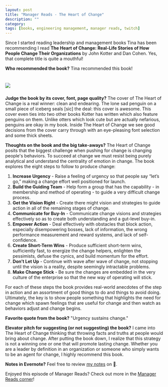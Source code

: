 ```yaml
---
layout: post
title: "Manager Reads - The Heart of Change"
description: ""
category: 
tags: [books, engineering management, manager reads, twitch]
---
```


Since I started reading leadership and management books Tina has been recommending I read **The Heart of Change: Real-Life Stories of How People Change Their Organizations** by John Kotter and Dan Cohen. Yes, that complete title is quite a mouthful!

**Who recommended the book?** Tina recommended this book! 

<div>
    <img class="rounded-corners" style="max-width: 400px; border: 1px; margin-top: 24px;" src="{{ site.images2018 }}/10-16/heart-of-change.png"/>
    <p class="caption-text" style="line-height: 1.5em; margin-bottom: 24px;"><strong></strong></p>
</div>

**Judge the book by its cover, font, page quality?** The cover of The Heart of Change is a real winner: clean and endearing. The lone sad penguin on a small piece of iceberg seals [sic] the deal: this cover is awesome. This cover even ties into two other books Kotter has written which also feature penguins on them. Unlike otters which look cute but are actually nefarious, penguins are okay in my book. Inside The Heart of Change we see good decisions from the cover carry through with an eye-pleasing font selection and some thick sheets.

**Thoughts on the book and the big take-aways?** The Heart of Change posits that the biggest challenge when pushing for change is changing people's behaviors. To succeed at change we must resist being purely analytical and understand the centrality of emotion in change. The book explores the eight steps to follow to produce change:

1. **Increase Urgency** - Raise a feeling of urgency so that people say “let’s go,” making a change effort well positioned for launch.
1. **Build the Guiding Team** - Help form a group that has the capability - in membership and method of operating - to guide a very difficult change process.
1. **Get the Vision Right** - Create there might vision and strategies to guide action in all of the remaining stages of change.
1. **Communicate for Buy-In** - Communicate change visions and strategies effectively so as to create both understanding and a gut-level buy-in.
1. **Empower Action** - Deal effectively with obstacles that block action, especially disempowering bosses, lack of information, the wrong performance measurement and reward systems, and lack of self-confidence.
1. **Create Short-Term Wins** - Produce sufficient short-term wins, sufficiently fast, to energize the change helpers, enlighten the pessimists, defuse the cynics, and build momentum for the effort.
1. **Don’t Let Up** - Continue with wave after wave of change, not stopping until the vision is a reality, despite seemingly intractable problems.
1. **Make Change Stick** - Be sure the changes are embedded in the very culture of the enterprise so that the new way of operating will stick.

For each of these steps the book provides real-world anecdotes of the step in action and an assortment of good things to do and things to avoid doing. Ultimately, the key is to show people something that highlights the need for change which spawn feelings that are useful for change and then watch as behaviors adjust and change begins. 

**Favorite quote from the book?** "Urgency sustains change."

**Elevator pitch for suggesting (or not suggesting) the book?** I came into The Heart of Change thinking that throwing facts and truths at people would bring about change. After putting the book down, I realize that this strategy is not a winning one or one that will promote lasting change. Whether you are a leader by definition in an organization or someone who simply wants to be an agent for change, I highly recommend this book.  

**Notes in Evernote?** Feel free to review [my notes][1] on 🐘.

Enjoyed this episode of Manager Reads? Check out more in the [Manager Reads corner][2]!

[1]: https://www.evernote.com/l/AOToaK52GjNJDbxIhD1HGkVNcElcMCGQhlo
[2]: {{site.base_url}}/archive/#manager+reads
